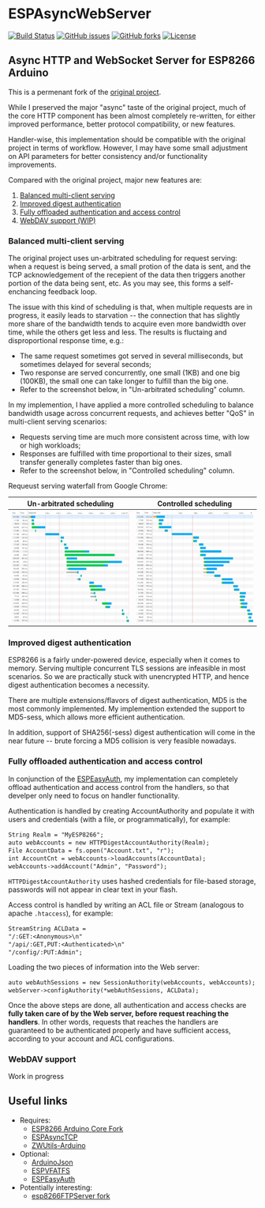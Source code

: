 # ESPAsyncWebServer
[![Build Status](https://travis-ci.org/Adam5Wu/ESPAsyncWebServer.svg?branch=feature/VFATFS)](https://travis-ci.org/Adam5Wu/ESPAsyncWebServer)
[![GitHub issues](https://img.shields.io/github/issues/Adam5Wu/ESPAsyncWebServer.svg)](https://github.com/Adam5Wu/ESPAsyncWebServer/issues)
[![GitHub forks](https://img.shields.io/github/forks/Adam5Wu/ESPAsyncWebServer.svg)](https://github.com/Adam5Wu/ESPAsyncWebServer/network)
[![License](https://img.shields.io/github/license/Adam5Wu/ESPAsyncWebServer.svg)](./LICENSE)

## Async HTTP and WebSocket Server for ESP8266 Arduino
This is a permenant fork of the [original project](https://github.com/me-no-dev/ESPAsyncWebServer).

While I preserved the major "async" taste of the original project, much of the core HTTP component has been almost completely re-written, for either improved performance, better protocol compatibility, or new features.

Handler-wise, this implementation should be compatible with the original project in terms of workflow. However, I may have some small adjustment on API parameters for better consistency and/or functionality improvements.

Compared with the original project, major new features are:
1. [Balanced multi-client serving](#balanced-multi-client-serving)
2. [Improved digest authentication](#improved-digest-authentication)
3. [Fully offloaded authentication and access control](#fully-offloaded-authentication-and-access-control)
4. [WebDAV support (WIP)](#webdav-support)

### Balanced multi-client serving
The original project uses un-arbitrated scheduling for request serving: when a request is being served, a small protion of the data is sent, and the TCP acknowledgement of the recepient of the data then triggers another portion of the data being sent, etc. As you may see, this forms a self-enchancing feedback loop.

The issue with this kind of scheduling is that, when multiple requests are in progress, it easily leads to starvation -- the connection that has slightly more share of the bandwidth tends to acquire even more bandwidth over time, while the others get less and less. The results is fluctaing and disproportional response time, e.g.:
- The same request sometimes got served in several milliseconds, but sometimes delayed for several seconds;
- Two response are served concurrently, one small (1KB) and one big (100KB), the small one can take longer to fulfill than the big one.
- Refer to the screenshot below, in "Un-arbitrated scheduling" column.

In my implemention, I have applied a more controlled scheduling to balance bandwidth usage across concurrent requests, and achieves better "QoS" in multi-client serving scenarios:
- Requests serving time are much more consistent across time, with low or high workloads;
- Responses are fulfilled with time proportional to their sizes, small transfer generally completes faster than big ones.
- Refer to the screenshot below, in "Controlled scheduling" column.

Requeust serving waterfall from Google Chrome:

| Un-arbitrated scheduling | Controlled scheduling |
| ------------------------ | --------------------- |
| <img src="docs/Async_NoSched.png"> | <img src="docs/Async_WithSched.png"> |

### Improved digest authentication
ESP8266 is a fairly under-powered device, especially when it comes to memory. Serving multiple concurrent TLS sessions are infeasible in most scenarios. So we are practically stuck with unencrypted HTTP, and hence digest authentication becomes a necessity.

There are multiple extensions/flavors of digest authentication, MD5 is the most commonly implemented. My implemention extended the support to MD5-sess, which allows more efficient authentication.

In addition, support of SHA256(-sess) digest authentication will come in the near future -- brute forcing a MD5 collision is very feasible nowadays.

### Fully offloaded authentication and access control
In conjunction of the [ESPEasyAuth](https://github.com/Adam5Wu/ESPEasyAuth), my implementation can completely offload authentication and access control from the handlers, so that develper only need to focus on handler functionality.

Authentication is handled by creating AccountAuthority and populate it with users and credentials (with a file, or programmatically), for example:
```
String Realm = "MyESP8266";
auto webAccounts = new HTTPDigestAccountAuthority(Realm);
File AccountData = fs.open("Account.txt", "r");
int AccountCnt = webAccounts->loadAccounts(AccountData);
webAccounts->addAccount("Admin", "Password");
```
`HTTPDigestAccountAuthority` uses hashed credentials for file-based storage, passwords will not appear in clear text in your flash.

Access control is handled by writing an ACL file or Stream (analogous to apache `.htaccess`), for example:
```
StreamString ACLData =
"/:GET:<Anonymous>\n"
"/api/:GET,PUT:<Authenticated>\n"
"/config/:PUT:Admin";
```

Loading the two pieces of information into the Web server:
```
auto webAuthSessions = new SessionAuthority(webAccounts, webAccounts);
webServer->configAuthority(*webAuthSessions, ACLData);
```
Once the above steps are done, all authentication and access checks are **fully taken care of by the Web server, before request reaching the handlers**.
In other words, requests that reaches the handlers are guaranteed to be authenticated properly and have sufficient access, according to your account and ACL configurations.

### WebDAV support
Work in progress

## Useful links
* Requires:
	- [ESP8266 Arduino Core Fork](https://github.com/Adam5Wu/Arduino-esp8266)
	- [ESPAsyncTCP](https://github.com/me-no-dev/ESPAsyncTCP)
	- [ZWUtils-Arduino](https://github.com/Adam5Wu/ZWUtils-Arduino)
* Optional:
	- [ArduinoJson](https://github.com/bblanchon/ArduinoJson)
	- [ESPVFATFS](https://github.com/Adam5Wu/ESPVFATFS)
	- [ESPEasyAuth](https://github.com/Adam5Wu/ESPEasyAuth)
* Potentially interesting:
	- [esp8266FTPServer fork](https://github.com/Adam5Wu/esp8266FTPServer)

